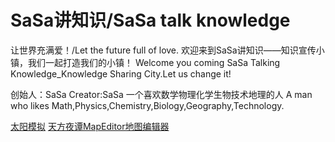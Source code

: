 # SaSa讲知识/SaSa talk knowledge
让世界充满爱！/Let the future full of love.
欢迎来到SaSa讲知识——知识宣传小镇，我们一起打造我们的小镇！
Welcome you coming SaSa Talking Knowledge_Knowledge Sharing City.Let us change it!

创始人：SaSa
Creator:SaSa
一个喜欢数学物理化学生物技术地理的人
A man who likes Math,Physics,Chemistry,Biology,Geography,Technology.


<a href="/tymn.html">太阳模拟</a>
<a href="/mapeditor">天方夜谭MapEditor地图编辑器</a>
